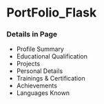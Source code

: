 # PortFolio_Flask
<h3>Details in Page</h3>
<ul>
  <li>Profile Summary</li>
  <li>Educational Qualification</li>
  <li>Projects</li>
  <li>Personal Details</li>
  <li>Trainings & Certification</li>
  <li>Achievements</li>
  <li>Languages Known</li>
</ul>
